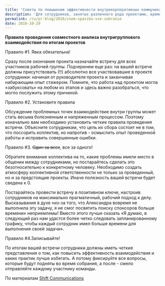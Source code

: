```yaml
---
title: 'Советы по повышению эффективности внутрикорпоративных коммуникаций'
description: 'Для сотрудников, занятых различного рода проектами, время летит молниеносно. Один проект не успевает закончиться, как уже «горят» сроки по второму и нужно объявлять начало третьего. В таком темпе работы на анализ собственных ошибок, подведение итогов работы проектной группы зачастую попросту не остается времени.'
permalink: /ru/pr-blog/2016/vsem-spasibo-vse-sobranie
date: 2016-10-29
---
```

<p><b>Правила проведения совместного анализа внутригруппового взаимодействия по итогам проектов</b></p>
<p>Правило #1. Явка обязательна!</p>
<p>Сразу после окончания проекта назначайте встречу для всех участников рабочей группы. Подчеркнем еще раз: на вашей встрече должны присутствовать (!!) абсолютно все участвовавшие в проекте сотрудники: начиная от руководителя проекта и заканчивая набирающим опыт стажером. Помните, что работа над проектом могла «забуксовать» на любом из этапов и здесь важно разобраться, что могло послужить этому причиной.</p>
<p>Правило #2. Установите правила</p>
<p>Обсуждение проблемных точек взаимодействие внутри группы может стать весьма болезненным и напряженным процессом. Поэтому изначально вам необходимо установить четкие правила проведения встречи. Объясните сотрудникам, что цель их сбора состоит не в том, что поссорить коллектив, но напротив - осмыслить опыт проведенной работы и исправить совершенные ошибки.</p>
<p>Правило #3. <s>Один за всех</s>, все за одного!</p>
<p>Обратите внимание коллектива на то, какие проблемы имели место в общении между сотрудниками, но постарайтесь сделать это безотносительно к конкретному человеку. Необходимо создать атмосферу коллективной ответственности не только за проведенный, но и за предстоящие проекты. Иначе полезность вашей встречи будет сведена к 0.</p>
<p>Постарайтесь провести встречу в позитивном ключе, настроив сотрудников на максимально прагматичный, рабочий подход к делу. Высказывания в духе «из-за того, что Александра вовремя не выполнила эту задачу, я не смог посвятить поиску спонсоров больше времени» неприемлемы! Вместо этого лучше сказать «Я думаю, в следующий раз нам удастся более четко следовать запланированному графику, чтобы каждый сотрудник имел больше времени для выполнения своей задачи».</p>
<p>Правило #4.Записывайте!</p>
<p>По итогам вашей встречи сотрудники должны иметь четкие представления о том, как повысить эффективность взаимодействия и каких практик лучше избегать. А потому фиксируйте все вопросы, которые будут подняты во время собрания, а после - смело отправляйте каждому участнику команды.</p>
По материалам <a href="https://www.shiftcomm.com/" target="_blank" rel="noopener noreferrer">Shift Communications</a>
